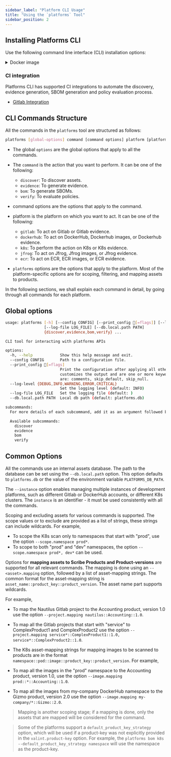 ```yaml
---
sidebar_label: "Platform CLI Usage"
title: "Using the `platforms` Tool"
sidebar_position: 2
---
```


## Installing Platforms CLI

Use the following command line interface (CLI) installation options:

<details>
  <summary> Docker image </summary>

Pull the `platforms` release binary wrapped in its relevant docker image. <br />
Tag value should be the requested version.

```bash
docker pull scribesecurity/platforms:latest
```

</details>

### CI integration

Platforms CLI has supported CI integrations to automate the discovery, evidence generation, SBOM generation and policy evaluation process.

* [Gitlab Integration](https://scribe-security.netlify.app/docs/platforms/gitlab-integration.md)

## CLI Commands Structure
All the commands in the `platforms` tool are structured as follows:
```bash
platforms [global-options] command [command options] platform [platform options]
```

* The global `options` are the global options that apply to all the commands.
* The `command` is the action that you want to perform. It can be one of the following:
    * `discover`: To discover assets.
    * `evidence`: To generate evidence.
    * `bom`: To generate SBOMs.
    * `verify`: To evaluate policies.
* command options are the options that apply to the command.
* platform is the platform on which you want to act. It can be one of the following:
    * `gitlab`: To act on Gitlab or Gitlab evidence.
    * `dockerhub`: To act on DockerHub, Dockerhub images, or Dockerhub evidence.
    * `k8s`: To perform the action on K8s or K8s evidence.
    * `jfrog`: To act on Jfrog, Jfrog images, or Jfrog evidence.
    * `ecr`: To act on ECR, ECR images, or ECR evidence.

* `platforms` options are the options that apply to the platform. Most of the platform-specific options are for scoping, filtering, and mapping assets to products.

In the following sections, we shall explain each command in detail, by going through all commands for each platform.

## Global options
<!--
{
    "command": "platforms --help"
}
-->
<!-- { "object-type": "command-output-start" } -->
```bash
usage: platforms [-h] [--config CONFIG] [--print_config [=flags]] [--log-level {DEBUG,INFO,WARNING,ERROR,CRITICAL}]
                 [--log-file LOG_FILE] [--db.local.path PATH]
                 {discover,evidence,bom,verify} ...

CLI tool for interacting with platforms APIs

options:
  -h, --help            Show this help message and exit.
  --config CONFIG       Path to a configuration file.
  --print_config [=flags]
                        Print the configuration after applying all other arguments and exit. The optional flags
                        customizes the output and are one or more keywords separated by comma. The supported flags
                        are: comments, skip_default, skip_null.
  --log-level {DEBUG,INFO,WARNING,ERROR,CRITICAL}
                        Set the logging level (default: INFO)
  --log-file LOG_FILE   Set the logging file (default: )
  --db.local.path PATH  Local db path (default: platforms.db)

subcommands:
  For more details of each subcommand, add it as an argument followed by --help.

  Available subcommands:
    discover
    evidence
    bom
    verify
```
<!-- { "object-type": "command-output-end" } -->


## Common Options

All the commands use an internal assets database. The path to the database can be set using the `--db.local.path` option. This option defaults to `platforms.db` or the value of the environment variable `PLATFORMS_DB_PATH`.

The `--instance` option enables managing multiple instances of development platforms, such as different Gitlab or DockerHub accounts, or different K8s clusters. The `instance` is an identifier - it must be used consistently with all the commands.

Scoping and excluding assets for various commands is supported. The scope values or to exclude are provided as a list of strings, these strings can include wildcards. For example, 
* To scope the K8s scan only to namespaces that start with "prod", use the option `--scope.namespace prod*`.
* To scope to both "prod" and "dev" namespaces, the option `--scope.namespace prod*, dev*` can be used. 

Options for **mapping assets to Scribe Products and Product-versions** are supported for all relevant commands. The mapping is done using an `--<asset>.mapping` option, followed by a list of asset-mapping strings. The common format for the asset-mapping string is `asset_name::product_key::product_version`. The asset name part supports wildcards. 

For example,

* To map the Nautilus Gitlab project to the Accounting product, version 1.0 use the option `--project.mapping nautilus::Accounting::1.0`.

* To map all the Gitlab projects that start with "service" to ComplexProduct1 and ComplexProduct2 use the option `--project.mapping service*::ComplexProduct1::1.0, service*::ComplexProduct2::1.0`.

* The K8s asset-mapping strings for mapping images to be scanned to products are in the format `namespace::pod::image::product_key::product_version`. For example,

* To map all the images in the "prod" namespace to the Accounting product, version 1.0, use the option `--image.mapping prod::*::Accounting::1.0`.

* To map all the images from my-company DockerHub namespace to the Gizmo product, version 2.0 use the option `--image.mapping my-company/*::Gizmo::2.0`.

> Mapping is another scoping stage; if a mapping is done, only the assets that are mapped will be considered for the command.

> Some of the platforms support a `default_product_key_strategy` option, which will be used if a product-key was not explicitly provided in the `valint.product-key` option. For example, the `platforms bom k8s --default_product_key_strategy namespace` will use the namespace as the product-key.
